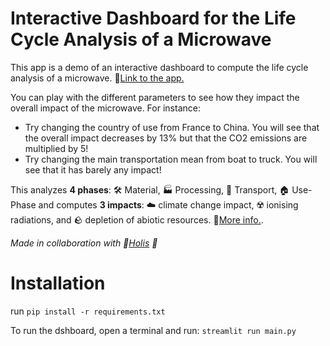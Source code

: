 # Interactive Dashboard for the Life Cycle Analysis of a Microwave
This app is a demo of an interactive dashboard to compute the life cycle analysis of a microwave. :link:[Link to the app.](https://life-cycle-analysis-microwave.streamlit.app/)

You can play with the different parameters to see how they impact the overall impact of the microwave. 
For instance:   
- Try changing the country of use from France to China. You will see that the 
        overall impact decreases by 13% but that the CO2 emissions are multiplied by 5!   
- Try changing the main transportation mean from boat to truck. You will see that it 
        has barely any impact!

This analyzes **4 phases**: 🛠️ Material, 🏭 Processing, 🚚 Transport, 🏠 Use-Phase and computes **3 impacts**: ☁️ climate change impact, ☢️ ionising radiations, and 🪨 depletion of abiotic resources. :link:[More info.](https://ecochain.com/blog/impact-categories-lca/).


*Made in collaboration with :link:[Holis](https://holis.earth/) 🌟*

# Installation
run `pip install -r requirements.txt`

To run the dshboard, open a terminal and run: `streamlit run main.py`
